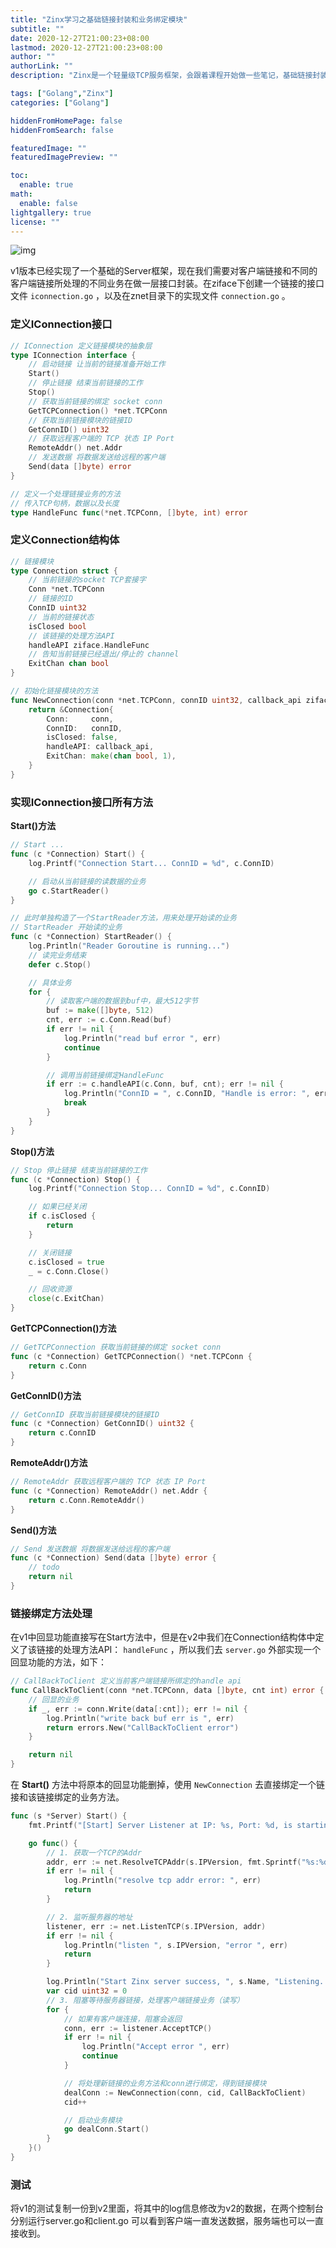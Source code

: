 ```yaml
---
title: "Zinx学习之基础链接封装和业务绑定模块"
subtitle: ""
date: 2020-12-27T21:00:23+08:00
lastmod: 2020-12-27T21:00:23+08:00
author: ""
authorLink: ""
description: "Zinx是一个轻量级TCP服务框架，会跟着课程开始做一些笔记，基础链接封装和业务绑定模块模块是将v1中直接在start方法中的功能抽象出一个Connection，该Connection又有业务绑定功能。"

tags: ["Golang","Zinx"]
categories: ["Golang"]

hiddenFromHomePage: false
hiddenFromSearch: false

featuredImage: ""
featuredImagePreview: ""

toc:
  enable: true
math:
  enable: false
lightgallery: true
license: ""
---
```

<!--more-->

![img](https://pic.yqqy.top/blog/20201227215136.png?imageMogr2/format/webp/interlace/1 "基础链接封装和业务绑定模块脑图")

v1版本已经实现了一个基础的Server框架，现在我们需要对客户端链接和不同的客户端链接所处理的不同业务在做一层接口封装。在ziface下创建一个链接的接口文件 `iconnection.go` ，以及在znet目录下的实现文件 `connection.go` 。

### 定义IConnection接口

```go
// IConnection 定义链接模块的抽象层
type IConnection interface {
	// 启动链接 让当前的链接准备开始工作
	Start()
	// 停止链接 结束当前链接的工作
	Stop()
	// 获取当前链接的绑定 socket conn
	GetTCPConnection() *net.TCPConn
	// 获取当前链接模块的链接ID
	GetConnID() uint32
	// 获取远程客户端的 TCP 状态 IP Port
	RemoteAddr() net.Addr
	// 发送数据 将数据发送给远程的客户端
	Send(data []byte) error
}

// 定义一个处理链接业务的方法
// 传入TCP句柄，数据以及长度
type HandleFunc func(*net.TCPConn, []byte, int) error
```

### 定义Connection结构体

```go
// 链接模块
type Connection struct {
	// 当前链接的socket TCP套接字
	Conn *net.TCPConn
	// 链接的ID
	ConnID uint32
	// 当前的链接状态
	isClosed bool
    // 该链接的处理方法API
    handleAPI ziface.HandleFunc
	// 告知当前链接已经退出/停止的 channel
	ExitChan chan bool
}

// 初始化链接模块的方法
func NewConnection(conn *net.TCPConn, connID uint32, callback_api ziface.HandFunc) *Connection {
	return &Connection{
		Conn:     conn,
		ConnID:   connID,
		isClosed: false,
		handleAPI: callback_api,
		ExitChan: make(chan bool, 1),
	}
}
```

### 实现IConnection接口所有方法

**Start()方法**

```go
// Start ...
func (c *Connection) Start() {
	log.Printf("Connection Start... ConnID = %d", c.ConnID)

	// 启动从当前链接的读数据的业务
	go c.StartReader()
}

// 此时单独构造了一个StartReader方法，用来处理开始读的业务
// StartReader 开始读的业务
func (c *Connection) StartReader() {
	log.Println("Reader Goroutine is running...")
	// 读完业务结束
	defer c.Stop()

	// 具体业务
	for {
		// 读取客户端的数据到buf中，最大512字节
		buf := make([]byte, 512)
		cnt, err := c.Conn.Read(buf)
		if err != nil {
			log.Println("read buf error ", err)
			continue
		}

		// 调用当前链接绑定HandleFunc
		if err := c.handleAPI(c.Conn, buf, cnt); err != nil {
			log.Println("ConnID = ", c.ConnID, "Handle is error: ", err)
			break
		}
	}
}

```

**Stop()方法**

```go
// Stop 停止链接 结束当前链接的工作
func (c *Connection) Stop() {
	log.Printf("Connection Stop... ConnID = %d", c.ConnID)

	// 如果已经关闭
	if c.isClosed {
		return
	}

	// 关闭链接
	c.isClosed = true
	_ = c.Conn.Close()

	// 回收资源
	close(c.ExitChan)
}
```

**GetTCPConnection()方法**

```go
// GetTCPConnection 获取当前链接的绑定 socket conn
func (c *Connection) GetTCPConnection() *net.TCPConn {
	return c.Conn
}
```

**GetConnID()方法**

```go
// GetConnID 获取当前链接模块的链接ID
func (c *Connection) GetConnID() uint32 {
	return c.ConnID
}
```

**RemoteAddr()方法**

```go
// RemoteAddr 获取远程客户端的 TCP 状态 IP Port
func (c *Connection) RemoteAddr() net.Addr {
	return c.Conn.RemoteAddr()
}
```

**Send()方法**

```go
// Send 发送数据 将数据发送给远程的客户端
func (c *Connection) Send(data []byte) error {
    // todo
	return nil
}
```

### 链接绑定方法处理

在v1中回显功能直接写在Start方法中，但是在v2中我们在Connection结构体中定义了该链接的处理方法API： `handleFunc` ，所以我们去 `server.go` 外部实现一个回显功能的方法，如下：

```go
// CallBackToClient 定义当前客户端链接所绑定的handle api
func CallBackToClient(conn *net.TCPConn, data []byte, cnt int) error {
	// 回显的业务
	if _, err := conn.Write(data[:cnt]); err != nil {
		log.Println("write back buf err is ", err)
		return errors.New("CallBackToClient error")
	}

	return nil
}
```

在 **Start()** 方法中将原本的回显功能删掉，使用 `NewConnection` 去直接绑定一个链接和该链接绑定的业务方法。

```go
func (s *Server) Start() {
	fmt.Printf("[Start] Server Listener at IP: %s, Port: %d, is starting\n", s.IP, s.Port)

	go func() {
		// 1. 获取一个TCP的Addr
		addr, err := net.ResolveTCPAddr(s.IPVersion, fmt.Sprintf("%s:%d", s.IP, s.Port))
		if err != nil {
			log.Println("resolve tcp addr error: ", err)
			return
		}

		// 2. 监听服务器的地址
		listener, err := net.ListenTCP(s.IPVersion, addr)
		if err != nil {
			log.Println("listen ", s.IPVersion, "error ", err)
			return
		}

		log.Println("Start Zinx server success, ", s.Name, "Listening...")
		var cid uint32 = 0
		// 3. 阻塞等待服务器链接，处理客户端链接业务（读写）
		for {
			// 如果有客户端连接，阻塞会返回
			conn, err := listener.AcceptTCP()
			if err != nil {
				log.Println("Accept error ", err)
				continue
			}

			// 将处理新链接的业务方法和conn进行绑定，得到链接模块
			dealConn := NewConnection(conn, cid, CallBackToClient)
			cid++

			// 启动业务模块
			go dealConn.Start()
		}
	}()
}
```

### 测试

将v1的测试复制一份到v2里面，将其中的log信息修改为v2的数据，在两个控制台分别运行server.go和client.go 可以看到客户端一直发送数据，服务端也可以一直接收到。